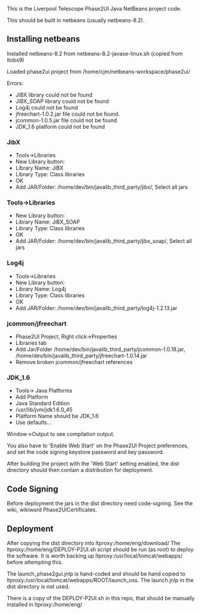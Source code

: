 This is the Liverpool Telescope Phase2UI Java NetBeans project code.

This should be built in netbeans (usually netbeans-8.2).

## Installing netbeans

Installed netbeans-8.2 from netbeans-8.2-javase-linux.sh (copied from ltobs9)

Loaded phase2ui project from /home/cjm/netbeans-workspace/phase2ui/


Errors:
* JiBX library could not be found
* JiBX_SOAP library could not be found
* Log4j could not be found
* jfreechart-1.0.2.jar file could not be found.
* jcommon-1.0.5.jar file could not be found
* JDK_1.6 platform could not be found

### JibX
* Tools->Libraries
* New Library button:
* Library Name: JiBX
* Library Type: Class libraries
* OK
* Add JAR/Folder: /home/dev/bin/javalib_third_party/jibx/, Select all jars

### Tools->Libraries
* New Library button:
* Library Name: JiBX_SOAP
* Library Type: Class libraries
* OK
* Add JAR/Folder: /home/dev/bin/javalib_third_party/jibx_soap/, Select all jars

### Log4j
* Tools->Libraries
* New Library button:
* Library Name: Log4j
* Library Type: Class libraries
* OK
* Add JAR/Folder: /home/dev/bin/javalib_third_party/log4j-1.2.13.jar

### jcommon/jfreechart

* Phase2UI Project, Right click->Properties
* Libraries tab
* Add Jar/Folder /home/dev/bin/javalib_third_party/jcommon-1.0.18.jar, /home/dev/bin/javalib_third_party/jfreechart-1.0.14.jar
* Remove broken jcommon/jfreechart references

### JDK_1.6

* Tools-> Java Platforms
* Add Platform
* Java Standard Edition
* /usr/lib/jvm/jdk1.6.0_45
* Platform Name should be JDK_1.6
* Use defaults...

Window->Output to see compilation output.

You also have to 'Enable Web Start' on the Phase2UI Project preferences, and set the code signing keystore password and key password.

After building the project with the 'Web Start' setting enabled, the dist directory should then contain a distribution for deployment.

## Code Signing

Before deployment the jars in the dist directory need code-signing. See the wiki, wikiword Phase2UICertificates. 

## Deployment

After copying the dist directory into ltproxy:/home/eng/download/
The ltproxy:/home/eng/DEPLOY-P2UI.sh script should be run (as root) to deploy the software.
It is worth backing up ltproxy:/usr/local/tomcat/webapps/ before attempting this.

The launch_phase2gui.jnlp is hand-coded and should be hand copied to
ltproxy:/usr/local/tomcat/webapps/ROOT/launch_oss. The launch.jnlp in the dist directory is not used.

There is a copy of the DEPLOY-P2UI.sh in this repo, that should be manually installed in ltproxy:/home/eng/

